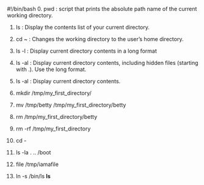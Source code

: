 #!/bin/bash
0. pwd : script that prints the absolute path name of the current working directory.

1. ls : Display the contents list of your current directory.

2. cd ~ : Changes the working directory to the user’s home directory.

3. ls -l : Display current directory contents in a long format

4. ls -al : Display current directory contents, including hidden files (starting with .). Use the long format.

5. ls -al : Display current directory contents.

6. mkdir /tmp/my_first_directory/

7. mv /tmp/betty /tmp/my_first_directory/betty

8. rm /tmp/my_first_directory/betty

9. rm -rf /tmp/my_first_directory

10. cd -

11. ls -la . .. /boot

12. file /tmp/iamafile

13. ln -s /bin/ls __ls__

